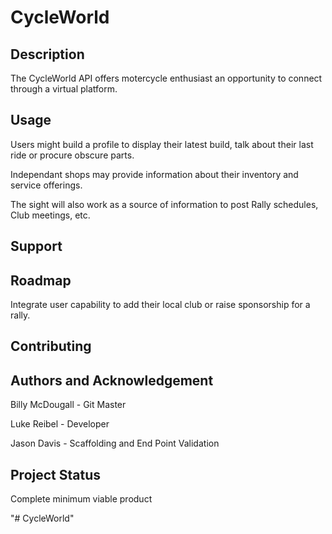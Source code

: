 # CycleWorld
## Description
The CycleWorld API offers motercycle enthusiast an opportunity to connect through a virtual platform. 

## Usage
Users might build a profile to display their latest build, talk about their last ride or procure obscure parts.

Independant shops may provide information about their inventory and service offerings.

The sight will also work as a source of information to post Rally schedules, Club meetings, etc.

## Support


## Roadmap
Integrate user capability to add their local club or raise sponsorship for a rally.

## Contributing

## Authors and Acknowledgement
Billy McDougall - Git Master

Luke Reibel - Developer

Jason Davis - Scaffolding and End Point Validation

## Project Status
Complete minimum viable product




"# CycleWorld" 
